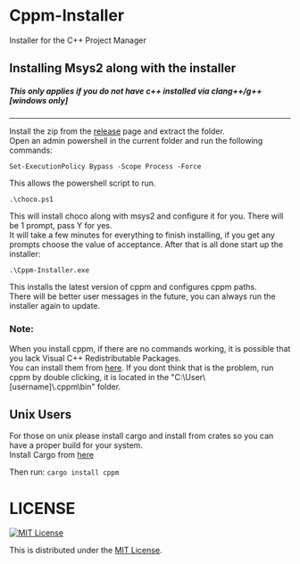 # Cppm-Installer

Installer for the C++ Project Manager

## Installing Msys2 along with the installer
##### This only applies if you do not have c++ installed via clang++/g++ [windows only]
----
Install the zip from the [release](https://github.com/Maou-Shimazu/Cppm-Installer/releases/latest) page and extract the folder. \
Open an admin powershell in the current folder and run the following commands: 

```
Set-ExecutionPolicy Bypass -Scope Process -Force
``` 
This allows the powershell script to run. 

```
.\choco.ps1
``` 
This will install choco along with msys2 and configure it for you. There will be 1 prompt, pass Y for yes.\
It will take a few minutes for everything to finish installing, if you get any prompts choose the value of acceptance. After that is all done start up the installer: 
```
.\Cppm-Installer.exe
```
 This installs the latest version of cppm and configures cppm paths. \
There will be better user messages in the future, you can always run the installer again to update. 

### Note: 
When you install cppm, if there are no commands working, it is possible that you lack Visual C++ Redistributable Packages. \
You can install them from [here](https://www.microsoft.com/en-gb/download/details.aspx?id=48145). If you dont think that is the problem, run cppm by double clicking, it is located in the "C:\User\\[username]\\.cppm\bin" folder.


## Unix Users
For those on unix please install cargo and install from crates so you can have a proper build for your system. \
Install Cargo from [here](https://doc.rust-lang.org/cargo/getting-started/installation.html)

Then run: `cargo install cppm` 

# LICENSE

[![MIT License](http://img.shields.io/badge/license-MIT-blue.svg)](http://www.opensource.org/licenses/MIT)

This is distributed under the [MIT License](http://www.opensource.org/licenses/MIT).

